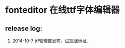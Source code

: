 fonteditor 在线ttf字体编辑器
==========

## release log:

1. 2014-10-7 ttf管理器发布，[试玩版地址](http://mkwiser.sinaapp.com/fonteditor/ttf.html).